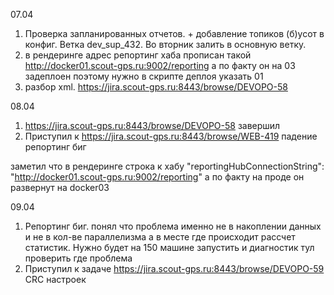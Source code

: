 
07.04 
1. Проверка запланированных отчетов. + добавление топиков (б)усот в конфиг. Ветка dev_sup_432. Во вторник залить в основную ветку.
2. в рендеринге адрес репортинг хаба прописан такой http://docker01.scout-gps.ru:9002/reporting а по факту он на 03 задеплоен поэтому нужно в скрипте деплоя указать 01
3. разбор xml. https://jira.scout-gps.ru:8443/browse/DEVOPO-58

08.04
1. https://jira.scout-gps.ru:8443/browse/DEVOPO-58 завершил
2. Приступил к https://jira.scout-gps.ru:8443/browse/WEB-419  падение репортинг биг

заметил что в рендеринге строка к хабу "reportingHubConnectionString": "http://docker01.scout-gps.ru:9002/reporting"
а по факту на проде он развернут на docker03

09.04
1. Репортинг биг. понял что проблема именно не в накоплении данных и не в кол-ве параллелизма а в месте где происходит рассчет статистик. Нужно будет на 150 машине запустить  и диагностик тул проверить где проблема
2. Приступил к задаче https://jira.scout-gps.ru:8443/browse/DEVOPO-59  CRC настроек